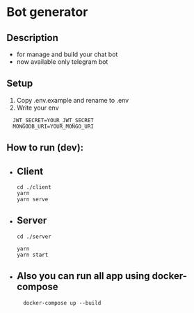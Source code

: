 # Bot generator

## Description

- for manage and build your chat bot
- now available only telegram bot

## Setup

1. Copy .env.example and rename to .env
2. Write your env

```
  JWT_SECRET=YOUR_JWT_SECRET
  MONGODB_URI=YOUR_MONGO_URI
```

## How to run (dev):

- ## Client

  ```
  cd ./client
  yarn
  yarn serve
  ```

- ## Server

  ```
  cd ./server

  yarn
  yarn start
  ```

- ## Also you can run all app using docker-compose

  ```
    docker-compose up --build
  ```
